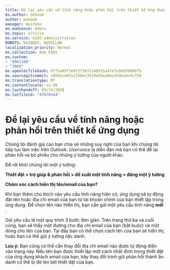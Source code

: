 ```yaml
---
title: Để lại yêu cầu về tính năng hoặc phản hồi trên thiết kế ứng dụng
ms.author: pebaum
author: pebaum
manager: mnirkhe
ms.audience: Admin
ms.topic: article
ms.service: o365-administration
ROBOTS: NOINDEX, NOFOLLOW
localization_priority: Normal
ms.collection: Adm_O365
ms.custom:
- "9001108"
- "3069"
ms.openlocfilehash: 6ff5a05f3e8f2f2637248915a4fefe92b7b086f9
ms.sourcegitcommit: c6692ce0fa1358ec3529e59ca0ecdfdea4cdc759
ms.translationtype: MT
ms.contentlocale: vi-VN
ms.lasthandoff: 09/14/2020
ms.locfileid: "47676544"
---
```

# <a name="leave-a-feature-request-or-feedback-on-app-design"></a>Để lại yêu cầu về tính năng hoặc phản hồi trên thiết kế ứng dụng

Chúng tôi đánh giá cao bạn chia sẻ những suy nghĩ của bạn khi chúng tôi tiếp tục làm việc trên Outlook. *Uservoice* là diễn đàn mà bạn có thể để lại phản hồi và bỏ phiếu cho những ý tưởng của người khác.  

Để rời khỏi chúng tôi một ý tưởng: 

**Thiết đặt > trợ giúp & phản hồi > đề xuất một tính năng > đăng một ý tưởng** 

**Chăm sóc cách hiển thị tên/email của bạn?**

Khi bạn thêm chú thích vào yêu cầu tính năng hiện có, ứng dụng sẽ tự động đặt tên hoặc địa chỉ email của bạn từ tài khoản chính của bạn thiết lập trong ứng dụng. Để chọn tên nào Hiển thị, bạn cần gửi một yêu cầu tính năng **mới** . 

Gửi yêu cầu là một quy trình 3 bước đơn giản. Trên trang thứ ba và cuối cùng, bạn sẽ thấy một đường cho địa chỉ email của bạn (bắt buộc) và một dòng cho tên của bạn. Tại đây bạn có thể chọn cách tên của bạn sẽ hiển thị, hoặc bạn có thể gửi ý tưởng nặc danh. 

**Lưu ý:** Bạn cũng có thể cần thay đổi địa chỉ email nào được tự động điền vào trang này. Nếu tên bạn được thiết lập một cách nhất định trong thiết đặt của ứng dụng khách email của bạn, hãy thay đổi trình gửi phản hồi thành ẩn danh có thể bị đè lên bởi thiết đặt của bạn. 
